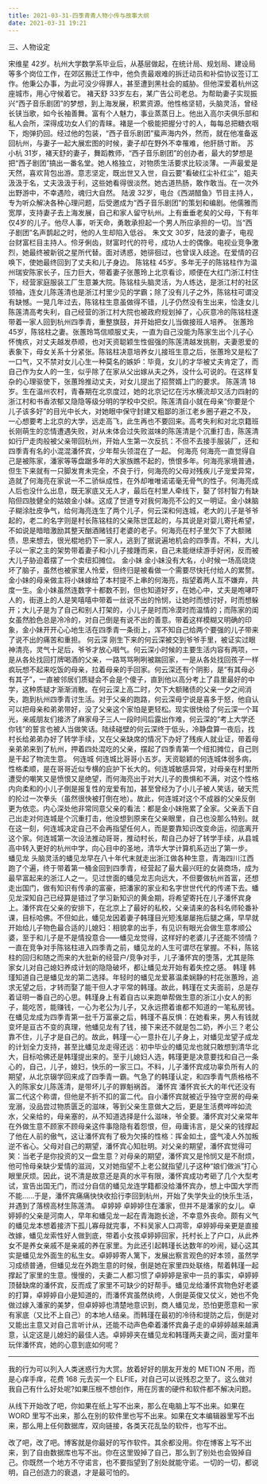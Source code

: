 ```yaml
---
title: 2021-03-31-四季青青人物小传与故事大纲
date: 2021-03-31 19:21
---
```

三、人物设定

宋维星
42岁。杭州大学数学系毕业后，从基层做起，在统计局、规划局、建设局等多个岗位工作，在郊区搬迁工作中，他负责最艰难的拆迁动员和补偿协议签订工作。他秉公办事，为此可没少得罪人，甚至遭到黑社会的威胁。但他深爱着杭州这座城市，用心守候着它。
褚天舒
33岁左右，某广告公司老总。为帮助妻子实现振兴“西子音乐剧团”的梦想，到上海发展，积累资源。他性格坚韧，头脑灵活，曾经长铗当歌，如今长袖善舞。富有个人魅力，事业蒸蒸日上。他出入高尔夫俱乐部和私人会所，深得成功女人们的青睐。褚是一个极能把握分寸的人，每每总把糖衣咽下，炮弹扔回。经过他的包装，“西子音乐剧团”蜚声海内外，然而，就在他准备返回杭州，与妻子一起大展宏图的时候，妻子却在野外不幸罹难，他肝肠寸断。
苏小杭
31岁，褚天舒的妻子，舞蹈教师，“西子音乐剧团”的创办者，最大的梦想是把“西子剧团”搞出一番名堂。她人格独立，对物质生活要求比较淡薄。一声最爱是天然，喜欢背包出游。意志坚定，既出世又入世，自云要“看破红尘补红尘”，姐夫汲汲于名，丈夫汲汲于利，这些她看得很淡然。她古道热肠，敢作敢当。在一次外出野游中，不幸遇险，魂归大自然。
陆波
32岁，电台《西湖醋鱼》节目主持人，专为听众解决各种心理问题，后受邀成为“西子音乐剧团”的策划和编剧。他儒雅而宽厚，支持妻子去上海发展，自己和家人留守杭州。上有垂垂老矣的父母，下有年仅4岁的儿子。他尽人事，听天命，勇敢承担起一个男人所应承担的一切。当“西子剧团”名声鹊起之时，他的人生却陷入低谷。
朱文文
30岁，陆波的妻子，电视台财富栏目主持人。伶牙俐齿，财富时代的符号，成功人士的偶像。电视业竞争激烈，她最终被新锐之星所代替。面对诱惑，她徘徊过，也曾误入歧途。在爱情的召唤下，使她最终回到了丈夫和儿子身边。
陈铭柱
45岁。多年无子的陈铭柱作为温州瑞安陈家长子，压力巨大，带着妻子张蕙玲上北京看诊，顺便在大红门浙江村住下，经营家庭服装工厂生意兼大院。陈铭柱头脑灵活，为人练达，是浙江村的社区领袖，连女儿陈莲清也是浙江村里少见的学霸；除了没有儿子之外，陈铭柱可谓没有缺憾。一晃几年过去，陈铭柱生意虽做得不错，儿子仍然没有生出来，恰逢女儿陈莲清高考失利，自己经营的浙江村大院也被政府规划掉了，心灰意冷的陈铭柱遂带着一家人回到杭州四季青，重整旗鼓，并开始把女儿当做接班人培养。
张蕙玲 
45岁，陈铭柱之妻。张蕙玲笃信顺服丈夫，一直为自己没能为陈家生出个儿子心怀愧疚，对丈夫越发恭顺，也对天资聪颖生性倔强的陈莲清越发挑剔，夫妻恩爱的表象下，母女关系十分紧张。陈铭柱决意培养女儿接班生意之后，张蕙玲又是松了一口气，又不禁对女儿心生一种莫名的嫉妒：毕竟，女儿的才华被丈夫肯定了，而自己作为女人的一生，似乎除了在家从父出嫁从夫之外，没什么可说的。在这样复杂的心理驱使下，张蕙玲推动丈夫，对女儿提出了招赘婿上门的要求。
陈莲清 
18岁。生在温州农村，青春期在北京度过，她的北京记忆在污水横流却又活力四射的浙江村和书香浓郁又隐隐等级分明的学校中交织。陈莲清自小就在母亲“你要是个儿子该多好”的目光中长大，对她眼中保守封建又粗鄙的浙江老乡圈子避之不及，一心想要考上北京的大学，远走高飞，此生再也不要回来。高考失利和对北京籍班长刚萌生的恋情遭遇失败，对从未体会过失败滋味的陈莲清是个沉重打击，陈莲清如行尸走肉般被父亲带回杭州，开始人生第一次反抗：不但不去接手服装厂，还和四季青有名的小混混潘怀宾，少年帮头领混在了一起。
何海亮
何海亮一直觉得自己是被陈家，潘家等等盘踞多年的大家族瞧不起的，愤恨多年。何海亮家境普通，但生下来就有一只脚发育未完全，不良于行，何海亮的父母对残疾儿子宠爱异常，造就了何海亮在家说一不二骄纵成性，在外却唯唯诺诺毫无骨气的性子。何海亮成人后也没什么出息，既无家底又无人才，最后在村里人牵线下，娶了邻村智力有缺陷但四肢健全的姑娘金小妹。这成了世道专对我何海亮不公的又一明证。金小妹脑子糊涂肚皮争气，给何海亮连生了两个儿子，何云深和何连城，老大的儿子是爷爷起的，老二的名字则是村长陈铭柱的父亲陈世匡起的，与其说是对婴儿寄托希望，不如说是暗暗激励其整天酗酒赌钱打老婆的老子。何海亮在村子里欠下了大额赌债，思来想去，很光棍地扔下一家人，逃到了据说遍地机会的四季青。不料，大儿子以一家之主的架势带着妻子和小儿子接踵而来，自己未能继续游手好闲，反而被大儿子胁迫着摆了一个卖纽扣摊位。
金小妹
金小妹没有大名，小时候一场高烧烧坏了脑子，虽然也被家里人怜爱，但终归是被看做一个需要尽快托付给人的累赘。金小妹的母亲做主将小妹嫁给了本村提不上串的何海亮，指望着两人互不嫌弃，共度一生。金小妹虽然连数字十都数不到，但也知道好歹，在她心中，丈夫是咆哮吓人的，街道上的人是笑嘻嘻中带着一丝说不出的怜悯，让她时而想讨好，时而想躲开；大儿子是为了自己和别人打架的，小儿子是时而冷漠时而温情的；而陈家的闺女虽然脸色总是冷冷的，对自己倒是有说不出的善意。带着这样模糊又明确的印象，金小妹开开心心地生活在四季青一条街上，浑不知自己给两个要强的儿子带来了说不出的痛苦和重担。
何云深
刚生下来的何云深被交到爷爷手里，被证实过眼神清亮，灵气十足后，爷爷才放心咽气。何云深小时候的主要生活内容有两项，一是从各处找回打牌喝酒的父亲，一路骂骂咧咧被踹回家，一是从各处找回孩子一样疯玩想不起来吃饭的母亲，拉着母亲的手回家。何云深还有个阴影，是“有其母必有其子”，一直被邻居们质疑会不会是个傻子，直到他以高分考上了县里最好的中学，这种质疑才渐渐消散。在何云深上高二时，欠下大额赌债的父亲一夕之间消失，跑到杭州四季青讨生活。对于父亲的跑路，何云深毋宁说是喜多于怒，他自认可以把母亲和弟弟带好，没了父亲这个家怕是更轻松。现实很快给了何云深一个耳光，亲戚朋友们接济了麻家母子三人一段时间后露出作难，何云深的“考上大学还你钱”的誓言也被人当做笑话。陆续碰壁的何云深终于低头，冷静盘算一夜后，找村长给弟弟办好了转学手续，又在父亲缺席的情况下办好了残疾人就业证，带着母亲弟弟来到了杭州，押着四处混吃的父亲，摆起了四季青第一个纽扣摊位，自己则是干起了物流生意。
何连城
何连城比哥哥小五岁。天资聪颖的何连城体弱多病，性格柔顺，是在哥哥近似专横的庇护下长大的。何连城敏感异常，对母亲在村里所遭受的嘲笑又是愤恨又是绝望，而何海亮出于对大儿子的畏惧和不满，对这个性格内向柔和的小儿子倒是报复性的宠爱有加，甚至曾经为了小儿子被人笑话，破天荒的抡过一次拳头（虽然很快被打倒在地）。故此，何连城对这个不成器的父亲反倒更为依恋。内心深处他非常同意父亲的看法：都是金小妹拖累了全家。父亲丢下自己出走对何连城是个沉重打击，他没想到原来在父亲眼里，自己也没那么特别。就在这一刻，何连城决定自己不会再指望任何人，而是要靠知识改变命运，彻底离开这个家。何连城第一次设法推动哥哥，推动村长，帮自己办好了转学手续，从县城高中转入更好的杭州中学，向心目中的圣地，清华大学计算机系迈出了第一步。
蟠见龙
头脑灵活的蟠见龙早在八十年代末就走出浙江做各种生意，青海四川江西跑了个遍，终于带着第一桶金回到四季青，经营起了最大最兴旺的女装商场，成为最早富起来的浙江人之一。见过世面的蟠见龙志向远大，不但要做杭州首富，还想走出国门，做有知识有传承的富豪，把潘家的家业和名字世世代代的传递下去。蟠见龙深知自己已经算是错过了学习新知识的黄金期，将希望寄托在儿子潘怀宾身上。潘怀宾在父亲的安排下，在北京上了最好的私校，父亲请来的各科名师轮番补课，目标哈佛。不但如此，蟠见龙因着妻子韩瑾目光短浅屡屡拖后腿之痛，早早就开始给儿子物色最合适的儿媳妇：相貌拿的出手，有见识有眼光会做生意孝顺公婆，至于和儿子是不是情投意合——蟠见龙觉得，这样好的老婆儿子还能不领情？一直在竞争对手陈铭柱进入四季青之前，蟠见龙的人生可谓尽在掌握。不料，陈铭柱的回归和随之而来的大批新的经营户/竞争对手，儿子潘怀宾的堕落，尤其是陈家女儿对自己媳妇养成计划的隐隐破坏，都让蟠见龙开始有着失控之感。
韩瑾
韩瑾知道自己是蟠见龙的第二选择。年轻时的蟠见龙爱慕温柔娴静的村花张蕙玲，追求无望之后，才转而娶了能干但人才平常的韩瑾。故此，韩瑾在丈夫面前，总是存着证明一番自己的心思。韩瑾身上有着自古以来跑单帮做生意的浙江小女人的影子，能吃苦，能赚钱，一心为老公为儿子，又永远攒着谁都不知道的一笔私房钱。在蟠见龙成为四季青第一批千万富豪之后，韩瑾不喜反惧：在她看来，男人有钱就变坏是亘古不变的真理，他蟠见龙有了钱，接下来还不就是包二奶，养小三？老公靠不住，儿子才是自己的。故此，韩瑾一心一意扑在儿子身上，对蟠见龙望子成龙的计划全力支持，甚至比蟠见龙走得还远：初中毕业的蟠见龙也就只敢想到清华北大，目标哈佛还是韩瑾提出来的。至于儿媳妇人选，韩瑾更是决意要找和自己一条心的，自己，儿子，媳妇，快乐的一家三口。不料，儿子潘怀宾成功辜负所有人的期望，从北京辍学回来成了四季青一霸。气急了的韩瑾认定，和四季青气质格格不入的陈家女儿陈莲清，是带坏儿子的罪魁祸首。
潘怀宾
潘怀宾长大的年代还没有富二代这个称谓，但他是不折不扣的富二代。自小潘怀宾就被近乎独守空房的母亲宠溺，没品尝过物质匮乏的滋味，等到父亲生意做大之后，更是生活费哗哗如流水，父亲给的，母亲塞的，从不知道选择是什么滋味，爷全要。潘怀宾对父亲常年在外做生意不顾家不顾母亲这件事隐隐有着怨恨，但，毋庸讳言，是父亲的钱撑起了他在人前的傲气，这让潘怀宾有了极为欠揍的性格：挥金如土，盛气凌人外加叛逆不省心。父母对自己的期望，潘怀宾心知肚明。对父亲的期望，潘怀宾觉得可笑：当老子是你投资的又一盘生意？对母亲的期望，潘怀宾又是怜悯又是不耐烦，他可怜母亲缺少爱情的滋润，又对她指望不上老公就指望儿子这种“娘们做派”打心眼里厌烦。因此，说不清是故意还是真的水平有限，潘怀宾成功考砸了几个大型考试，宣告出国无门，而过分自信的蟠见龙连学籍都没给潘怀宾办，想上中国大学而不能......于是，潘怀宾痛痛快快收拾行李回到杭州，开始了失学失业的快乐生活，并遇到了落榜高材生陈莲清。
卓婷婷
卓婷婷住在潘家，但并不是潘家的女儿。卓婷婷的父亲是河南人，早年和蟠见龙一起在青海跑长途，不幸意外丧命。颇有义气的蟠见龙本想着接济下孤儿寡母就完事，不料吴家人口凋零，卓婷婷母亲更是直接改嫁，蟠见龙索性好人做到底，带着小女孩卓婷婷回家，托村长上了户口，从此养女不是养女亲戚不是亲戚的养在家里。为此还引起韩瑾长达数年的吵闹，疑心这其实是蟠见龙外面生的私生女。卓婷婷寄人篱下，发展出察言观色的好本领，虽然学习成绩普通，但蟠见龙在外跑生意的时候，倒是她在家里四处联络，帮着韩瑾一起撑起了家里的生意。慢慢的，夫妻二人都习惯了卓婷婷是家中一员的事实，卓婷婷顶替缺席的潘怀宾，反而成了家里不可缺少的好帮手。蟠见龙给潘怀宾物色好老婆的打算，卓婷婷自小是知道的，而潘怀宾虽然纨绔，人倒是英俊又仗义，她也不免做过嫁入潘家的美梦，但卓婷婷也清楚地意识到，商人蟠见龙，恐怕更愿意和一家有家底（又比不上自己）的本地人结亲。而韩瑾在最初的冷待和提防之后，倒是对又能出主意又对自己言听计从，还能不动声色牵着潘怀宾鼻子走的卓婷婷越来越满意，认定这是儿媳妇的最佳人选。卓婷婷夹在蟠见龙和韩瑾两夫妻之间，面对童年玩伴潘怀宾，她的心意到底如何呢？

- - - - - 
我的行为可以列入人类迷惑行为大赏。放着好好的朋友开发的 METION 不用，而是心痒手痒，花费 168 元去买一个 ELFIE，对自己可以说残忍之至了。这么做对我自己有什么好处呢?如果压根不想创作，用在厉害的硬件和软件都不解决问题。

从线下开始改了吧，你如果在纸上写不出来，那么在电脑上写不出来。如果在 WORD 里写不出来，那么在别的软件里也写不出来。如果在文本编辑器里写不出来，那么用上任何数据库，双向链接，各类天花乱坠的软件，也写不出。

改了吧，改了吧。博客就是你最好的写作软件。其余都没用。你在博客上写不出来，到了自由数据库也写不出。你在这里毁掉了自己，那么到了别处也会毁掉自己。你既然一个地方不守诺言，也不要指望到了别处就能守诺。一切的一切，都说明，自己创造力的衰退，才是最可怕的。
